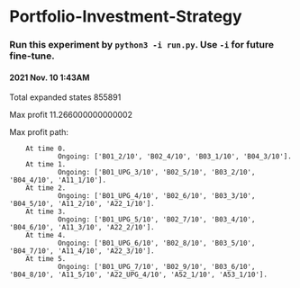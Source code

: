 # Portfolio-Investment-Strategy

### Run this experiment by `python3 -i run.py`. Use `-i` for future fine-tune.

#### 2021 Nov. 10 1:43AM

Total expanded states 855891

Max profit 11.266000000000002

Max profit path:

        At time 0. 
                Ongoing: ['B01_2/10', 'B02_4/10', 'B03_1/10', 'B04_3/10'].
        At time 1. 
                Ongoing: ['B01_UPG_3/10', 'B02_5/10', 'B03_2/10', 'B04_4/10', 'A11_1/10'].
        At time 2. 
                Ongoing: ['B01_UPG_4/10', 'B02_6/10', 'B03_3/10', 'B04_5/10', 'A11_2/10', 'A22_1/10'].
        At time 3. 
                Ongoing: ['B01_UPG_5/10', 'B02_7/10', 'B03_4/10', 'B04_6/10', 'A11_3/10', 'A22_2/10'].
        At time 4. 
                Ongoing: ['B01_UPG_6/10', 'B02_8/10', 'B03_5/10', 'B04_7/10', 'A11_4/10', 'A22_3/10'].
        At time 5. 
                Ongoing: ['B01_UPG_7/10', 'B02_9/10', 'B03_6/10', 'B04_8/10', 'A11_5/10', 'A22_UPG_4/10', 'A52_1/10', 'A53_1/10'].